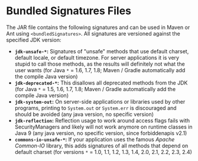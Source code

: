 # Bundled Signatures Files #

The JAR file contains the following signatures and can be used in Maven or Ant using `<bundledSignatures>`. All signatures are versioned against the specified JDK version:

  * **`jdk-unsafe-*`:** Signatures of "unsafe" methods that use default charset, default locale, or default timezone. For server applications it is very stupid to call those methods, as the results will definitely not what the user wants (for Java `*` = 1.6, 1.7, 1.8; Maven / Gradle automatically add the compile Java version)
  * **`jdk-deprecated-*`:** This disallows all deprecated methods from the JDK (for Java `*` = 1.5, 1.6, 1.7, 1.8; Maven / Gradle automatically add the compile Java version)
  * **`jdk-system-out`:** On server-side applications or libraries used by other programs, printing to `System.out` or `System.err` is discouraged and should be avoided (any java version, no specific version)
  * **`jdk-reflection`:** Reflection usage to work around access flags fails with SecurityManagers and likely will not work anymore on runtime classes in Java 9 (any java version, no specific version, since forbiddenapis v2.1)
  * **`commons-io-unsafe-*`:** If your application uses the famous _Apache Common-IO_ library, this adds signatures of all methods that depend on default charset (for versions `*` = 1.0, 1.1, 1.2, 1.3, 1.4, 2.0, 2.1, 2.2, 2.3, 2.4)
